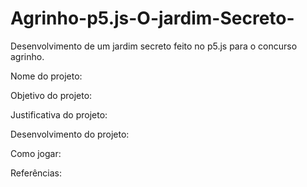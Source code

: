 # Agrinho-p5.js-O-jardim-Secreto-
Desenvolvimento de um jardim secreto feito no p5.js para o concurso agrinho.


Nome do projeto:

Objetivo do projeto:



Justificativa do projeto:


Desenvolvimento do projeto:


Como jogar:


Referências:

